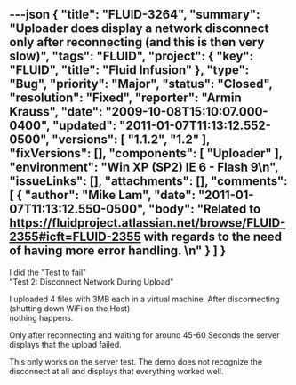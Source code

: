 ---json
{
  "title": "FLUID-3264",
  "summary": "Uploader does display a network disconnect only after reconnecting (and this is then very slow)",
  "tags": "FLUID",
  "project": {
    "key": "FLUID",
    "title": "Fluid Infusion"
  },
  "type": "Bug",
  "priority": "Major",
  "status": "Closed",
  "resolution": "Fixed",
  "reporter": "Armin Krauss",
  "date": "2009-10-08T15:10:07.000-0400",
  "updated": "2011-01-07T11:13:12.552-0500",
  "versions": [
    "1.1.2",
    "1.2"
  ],
  "fixVersions": [],
  "components": [
    "Uploader"
  ],
  "environment": "Win XP (SP2) IE 6 - Flash 9\n",
  "issueLinks": [],
  "attachments": [],
  "comments": [
    {
      "author": "Mike Lam",
      "date": "2011-01-07T11:13:12.550-0500",
      "body": "Related to <https://fluidproject.atlassian.net/browse/FLUID-2355#icft=FLUID-2355> with regards to the need of having more error handling. &#x20;\n"
    }
  ]
}
---
I did the "Test to fail"\
"Test 2: Disconnect Network During Upload"

I uploaded 4 files with 3MB each in a virtual machine. After disconnecting (shutting down WiFi on the Host)\
nothing happens.

Only after reconnecting and waiting for around 45-60 Seconds the server displays that the upload failed.

This only works on the server test. The demo does not recognize the disconnect at all and displays that everything worked well.

        